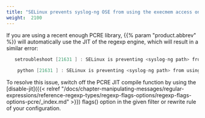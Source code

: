 ```yaml
---
title: "SELinux prevents syslog-ng OSE from using the execmem access on a process"
weight:  2100
---
```

<!-- DISCLAIMER: This file is based on the syslog-ng Open Source Edition documentation https://github.com/balabit/syslog-ng-ose-guides/commit/2f4a52ee61d1ea9ad27cb4f3168b95408fddfdf2 and is used under the terms of The syslog-ng Open Source Edition Documentation License. The file has been modified by Axoflow. -->

If you are using a recent enough PCRE library, {{% param "product.abbrev" %}} will automatically use the JIT of the regexp engine, which will result in a similar error:

```c
   setroubleshoot [21631 ] : SELinux is preventing <syslog-ng path> from using the execmem access on a process. (...)
    
    python [21631 ] : SELinux is preventing <syslog-ng path> from using the execmem access on a process.
```

To resolve this issue, switch off the PCRE JIT compile function by using the [disable-jit]({{< relref "/docs/chapter-manipulating-messages/regular-expressions/reference-regexp-types/regexp-flags-options/regexp-flags-options-pcre/_index.md" >}}) <span class="code">flags()</span> option in the given filter or rewrite rule of your configuration.

